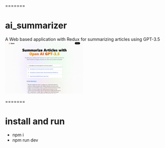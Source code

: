 =======
# ai_summarizer
A Web based application with Redux for summarizing articles using GPT-3.5
<img src="MainOfSummarizer.png" alt="Alt text" title="Title" width="50%" height="50%">


=======
# install and run
- npm i
- npm run dev

